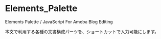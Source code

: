 # Elements_Palette
Elements Palette / JavaScript For Ameba Blog Editing

本文で利用する各種の文書構成パーツを、ショートカットで入力可能にします。
